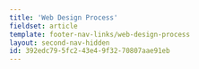 ```yaml
---
title: 'Web Design Process'
fieldset: article
template: footer-nav-links/web-design-process
layout: second-nav-hidden
id: 392edc79-5fc2-43e4-9f32-70807aae91eb
---
```

